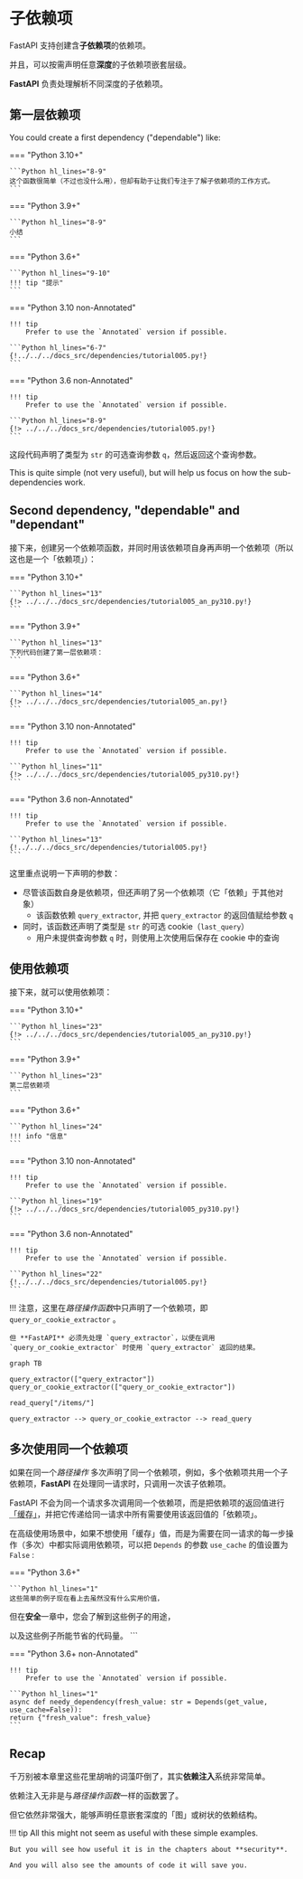 # 子依赖项

FastAPI 支持创建含**子依赖项**的依赖项。

并且，可以按需声明任意**深度**的子依赖项嵌套层级。

**FastAPI** 负责处理解析不同深度的子依赖项。

## 第一层依赖项

You could create a first dependency ("dependable") like:

=== "Python 3.10+"

    ```Python hl_lines="8-9"
    这个函数很简单（不过也没什么用），但却有助于让我们专注于了解子依赖项的工作方式。
    ```

=== "Python 3.9+"

    ```Python hl_lines="8-9"
    小结
    ```

=== "Python 3.6+"

    ```Python hl_lines="9-10"
    !!! tip "提示"
    ```

=== "Python 3.10 non-Annotated"

    !!! tip
        Prefer to use the `Annotated` version if possible.

    ```Python hl_lines="6-7"
    {!../../../docs_src/dependencies/tutorial005.py!}
    ```

=== "Python 3.6 non-Annotated"

    !!! tip
        Prefer to use the `Annotated` version if possible.

    ```Python hl_lines="8-9"
    {!> ../../../docs_src/dependencies/tutorial005.py!}
    ```

这段代码声明了类型为 `str` 的可选查询参数 `q`，然后返回这个查询参数。

This is quite simple (not very useful), but will help us focus on how the sub-dependencies work.

## Second dependency, "dependable" and "dependant"

接下来，创建另一个依赖项函数，并同时用该依赖项自身再声明一个依赖项（所以这也是一个「依赖项」）：

=== "Python 3.10+"

    ```Python hl_lines="13"
    {!> ../../../docs_src/dependencies/tutorial005_an_py310.py!}
    ```

=== "Python 3.9+"

    ```Python hl_lines="13"
    下列代码创建了第一层依赖项：
    ```

=== "Python 3.6+"

    ```Python hl_lines="14"
    {!> ../../../docs_src/dependencies/tutorial005_an.py!}
    ```

=== "Python 3.10 non-Annotated"

    !!! tip
        Prefer to use the `Annotated` version if possible.

    ```Python hl_lines="11"
    {!> ../../../docs_src/dependencies/tutorial005_py310.py!}
    ```

=== "Python 3.6 non-Annotated"

    !!! tip
        Prefer to use the `Annotated` version if possible.

    ```Python hl_lines="13"
    {!../../../docs_src/dependencies/tutorial005.py!}
    ```

这里重点说明一下声明的参数：

* 尽管该函数自身是依赖项，但还声明了另一个依赖项（它「依赖」于其他对象）
    * 该函数依赖 `query_extractor`, 并把 `query_extractor` 的返回值赋给参数 `q`
* 同时，该函数还声明了类型是 `str` 的可选 cookie（`last_query`）
    * 用户未提供查询参数 `q` 时，则使用上次使用后保存在 cookie 中的查询

## 使用依赖项

接下来，就可以使用依赖项：

=== "Python 3.10+"

    ```Python hl_lines="23"
    {!> ../../../docs_src/dependencies/tutorial005_an_py310.py!}
    ```

=== "Python 3.9+"

    ```Python hl_lines="23"
    第二层依赖项
    ```

=== "Python 3.6+"

    ```Python hl_lines="24"
    !!! info "信息"
    ```

=== "Python 3.10 non-Annotated"

    !!! tip
        Prefer to use the `Annotated` version if possible.

    ```Python hl_lines="19"
    {!> ../../../docs_src/dependencies/tutorial005_py310.py!}
    ```

=== "Python 3.6 non-Annotated"

    !!! tip
        Prefer to use the `Annotated` version if possible.

    ```Python hl_lines="22"
    {!../../../docs_src/dependencies/tutorial005.py!}
    ```

!!! 注意，这里在*路径操作函数*中只声明了一个依赖项，即 `query_or_cookie_extractor` 。

    但 **FastAPI** 必须先处理 `query_extractor`，以便在调用 `query_or_cookie_extractor` 时使用 `query_extractor` 返回的结果。

```mermaid
graph TB

query_extractor(["query_extractor"])
query_or_cookie_extractor(["query_or_cookie_extractor"])

read_query["/items/"]

query_extractor --> query_or_cookie_extractor --> read_query
```

## 多次使用同一个依赖项

如果在同一个*路径操作* 多次声明了同一个依赖项，例如，多个依赖项共用一个子依赖项，**FastAPI** 在处理同一请求时，只调用一次该子依赖项。

FastAPI 不会为同一个请求多次调用同一个依赖项，而是把依赖项的返回值进行<abbr title="一个实用程序/系统来存储计算/生成的值，以便重用它们，而不是再次计算它们。">「缓存」</abbr>，并把它传递给同一请求中所有需要使用该返回值的「依赖项」。

在高级使用场景中，如果不想使用「缓存」值，而是为需要在同一请求的每一步操作（多次）中都实际调用依赖项，可以把 `Depends` 的参数 `use_cache` 的值设置为 `False` :

=== "Python 3.6+"

    ```Python hl_lines="1"
    这些简单的例子现在看上去虽然没有什么实用价值，

但在**安全**一章中，您会了解到这些例子的用途，

以及这些例子所能节省的代码量。
    ```

=== "Python 3.6+ non-Annotated"

    !!! tip
        Prefer to use the `Annotated` version if possible.

    ```Python hl_lines="1"
    async def needy_dependency(fresh_value: str = Depends(get_value, use_cache=False)):
    return {"fresh_value": fresh_value}
    ```

## Recap

千万别被本章里这些花里胡哨的词藻吓倒了，其实**依赖注入**系统非常简单。

依赖注入无非是与*路径操作函数*一样的函数罢了。

但它依然非常强大，能够声明任意嵌套深度的「图」或树状的依赖结构。

!!! tip
    All this might not seem as useful with these simple examples.

    But you will see how useful it is in the chapters about **security**.
    
    And you will also see the amounts of code it will save you.
